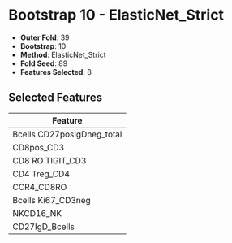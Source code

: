 # Bootstrap 10 - ElasticNet_Strict

- **Outer Fold**: 39
- **Bootstrap**: 10
- **Method**: ElasticNet_Strict
- **Fold Seed**: 89
- **Features Selected**: 8

## Selected Features

| Feature |
|---------|
| Bcells CD27posIgDneg_total |
| CD8pos_CD3 |
| CD8 RO TIGIT_CD3 |
| CD4 Treg_CD4 |
| CCR4_CD8RO |
| Bcells Ki67_CD3neg |
| NKCD16_NK |
| CD27IgD_Bcells |

